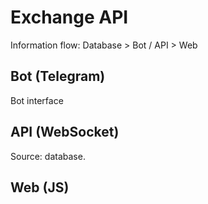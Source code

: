 # Exchange API
Information flow: Database > Bot / API > Web

## Bot (Telegram)
Bot interface

## API (WebSocket)
Source: database.

## Web (JS)

